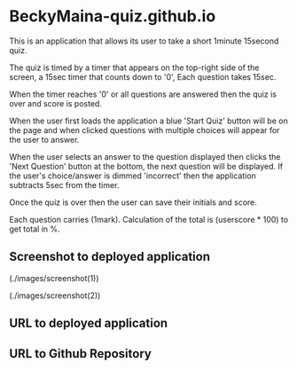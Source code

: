 # BeckyMaina-quiz.github.io
This is an application that allows its user to take a short 1minute 15second quiz.

The quiz is timed by a timer that appears on the top-right side of the screen, a 15sec timer that counts down to '0', Each question takes 15sec. 

When the timer reaches '0' or all questions are answered then the quiz is over and score is posted.

When the user first loads the application a blue 'Start Quiz' button will be on the page and when clicked questions with multiple choices will appear for the user to answer.

When the user selects an answer to the question displayed then clicks the 'Next Question' button at the bottom, the next question will be displayed. If the user's choice/answer is dimmed 'incorrect' then the application subtracts 5sec from the timer.

Once the quiz is over then the user can save their initials and score.

Each question carries (1mark). Calculation of the total is (userscore * 100) to get total in %.




## Screenshot to deployed application

(./images/screenshot(1))

(./images/screenshot(2))

## URL to deployed application



## URL to Github Repository




